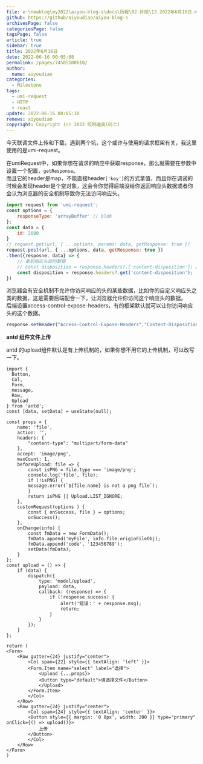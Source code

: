 ```yaml
---
file: e:\newblog\my2022\aiyou-blog-s\docs\历程\02.片段\13.2022年6月16日.md
github: https://github/aiyoudiao/aiyou-blog-s
archivesPage: false
categoriesPage: false
tagsPage: false
article: true
sidebar: true
title: 2022年6月16日
date: 2022-06-16 00:05:08
permalink: /pages/74505100610/
author: 
  name: aiyoudiao
categories: 
  - Milestone
tags: 
  - umi-request
  - HTTP
  - react
update: 2022-06-16 00:05:10
renews: aiyoudiao
copyright: Copyright (c) 2022 哎哟迪奥(码二)
---
```


今天联调文件上传和下载，遇到两个坑，这个或许与使用的请求框架有关，我这里使用的是umi-request。

<!-- more -->

在umiRequest中，如果你想在请求的响应中获取response，那么就需要在参数中设置一个配置，`getResponse`。  
而且它的header是map，不能直接header`['key']`的方式拿值，而且你在调试的时候会发现header是个空对象，这会令你觉得后端没给你返回响应头数据或者你会认为浏览器的安全机制导致你无法访问响应头。

```js
import request from 'umi-request';
const options = {
    responseType: 'arrayBuffer' // blob
};
const data = {
    id: 2000
}
// request.get(url, { ...options, params: data, getResponse: true })
request.post(url, { ...options, data, getResponse: true })
.then({resposne, data} => {
    // 拿到响应头部的数据
    // const disposition = response.headers?.['content-disposition']; // 这种方式不行，因为headers是一个Map结构，得使用map的get方法才行
    const disposition = response.headers?.get('content-disposition');
})
```

浏览器会有安全机制不允许你访问响应的头的某些数据，比如你的自定义响应头之类的数据，这是需要后端配合一下，让浏览器允许你访问这个响应头的数据。  
后端设置access-control-expose-headers，有的框架默认就可以让你访问响应头的这个数据。  

```js
response.setHeader("Access-Control-Expose-Headers","Content-Disposition");// 可以添加多个，用,隔开就行，比如：Content-Disposition,Content-Type

```


**antd 组件文件上传**

antd 的upload组件默认是有上传机制的，如果你想不用它的上传机制，可以改写一下。

```tsx
import {
  Button,
  Col,
  Form,
  message,
  Row,
  Upload
} from 'antd';
const [data, setData] = useState(null);

const props = {
    name: 'file',
    action: '',
    headers: {
        "content-type": "multipart/form-data"
    },
    accept: 'image/png',
    maxCount: 1,
    beforeUpload: file => {
        const isPNG = file.type === 'image/png';
        console.log('file', file);
        if (!isPNG) {
        message.error(`${file.name} is not a png file`);
        }
        return isPNG || Upload.LIST_IGNORE;
    },
    customRequest(options ) {
        const { onSuccess, file } = options;
        onSuccess();
    },
    onChange(info) {
        const fmData = new FormData();
        fmData.append('myFile', info.file.originFileObj);
        fmData.append('code', '123456789');
        setData(fmData);
    }
};
const upload = () => {
    if (data) {
        dispatch({
            type: 'model/upload',
            payload: data,
            callback: (response) => {
                if (!response.success) {
                    alert('错误：' + response.msg);
                    return;
                }
            }
        });
    }
};

return (
<Form>
    <Row gutter={24} justify="center">
        <Col span={22} style={{ textAlign: 'left' }}>
        <Form.Item name="select" label="选择">
            <Upload {...props}>
            <Button type="default">请选择文件</Button>
            </Upload>
        </Form.Item>
        </Col>
    </Row>
    <Row gutter={24} justify="center">
        <Col span={24} style={{ textAlign: 'center' }}>
        <Button style={{ margin: '0 8px', width: 200 }} type="primary" onClick={() => upload()}>
            上传
        </Button>
        </Col>
    </Row>
</Form>
)
```

